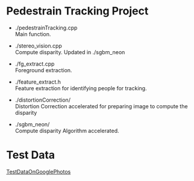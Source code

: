 ﻿# Pedestrain Tracking Project

* ./pedestrainTracking.cpp  
Main function.

* ./stereo_vision.cpp  
Compute disparity. Updated in ./sgbm_neon

* ./fg_extract.cpp   
Foreground extraction.

* ./feature_extract.h  
Feature extraction for identifying people for tracking.

* ./distortionCorrection/  
Distortion Correction accelerated for preparing image to compute the disparity

* ./sgbm_neon/  
Compute disparity Algorithm accelerated.

# Test Data

[TestDataOnGooglePhotos](https://goo.gl/photos/fZSBEsHDg7GMsqwYA)
